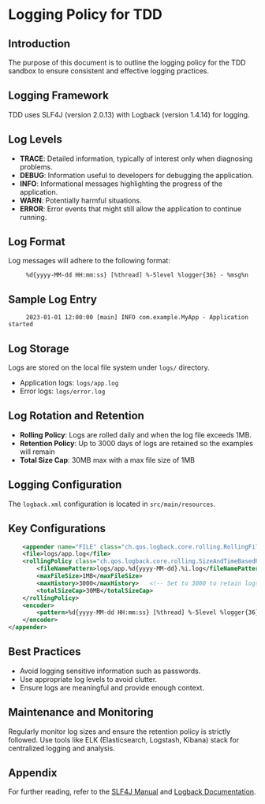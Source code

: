 # Logging Policy for TDD

## Introduction
The purpose of this document is to outline the logging policy for the TDD sandbox to ensure consistent and effective logging practices.

## Logging Framework
TDD uses SLF4J (version 2.0.13) with Logback (version 1.4.14) for logging.

## Log Levels
- **TRACE**: Detailed information, typically of interest only when diagnosing problems.
- **DEBUG**: Information useful to developers for debugging the application.
- **INFO**: Informational messages highlighting the progress of the application.
- **WARN**: Potentially harmful situations.
- **ERROR**: Error events that might still allow the application to continue running.

## Log Format
Log messages will adhere to the following format:
```
     %d{yyyy-MM-dd HH:mm:ss} [%thread] %-5level %logger{36} - %msg%n
```
## Sample Log Entry
```
     2023-01-01 12:00:00 [main] INFO com.example.MyApp - Application started
```
## Log Storage
Logs are stored on the local file system under `logs/` directory.
- Application logs: `logs/app.log`
- Error logs: `logs/error.log`

## Log Rotation and Retention
- **Rolling Policy**: Logs are rolled daily and when the log file exceeds 1MB.
- **Retention Policy**: Up to 3000 days of logs are retained so the examples will remain
- **Total Size Cap**: 30MB max with a max file size of 1MB

## Logging Configuration
The `logback.xml` configuration is located in `src/main/resources`.

## Key Configurations
```xml
    <appender name="FILE" class="ch.qos.logback.core.rolling.RollingFileAppender">
    <file>logs/app.log</file>
    <rollingPolicy class="ch.qos.logback.core.rolling.SizeAndTimeBasedRollingPolicy">
        <fileNamePattern>logs/app.%d{yyyy-MM-dd}.%i.log</fileNamePattern>
        <maxFileSize>1MB</maxFileSize>
        <maxHistory>3000</maxHistory>   <!-- Set to 3000 to retain logs for this eg. -->
        <totalSizeCap>30MB</totalSizeCap>
    </rollingPolicy>
    <encoder>
        <pattern>%d{yyyy-MM-dd HH:mm:ss} [%thread] %-5level %logger{36} - %msg%n</pattern>
    </encoder>
</appender>
```

## Best Practices
- Avoid logging sensitive information such as passwords.
- Use appropriate log levels to avoid clutter.
- Ensure logs are meaningful and provide enough context.

## Maintenance and Monitoring
Regularly monitor log sizes and ensure the retention policy is strictly followed. Use tools like ELK (Elasticsearch, Logstash, Kibana) stack for centralized logging and analysis.

## Appendix
For further reading, refer to the [SLF4J Manual](https://www.slf4j.org/manual.html) and [Logback Documentation](http://logback.qos.ch/documentation.html).